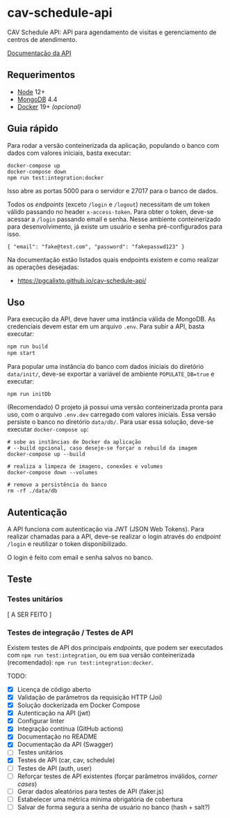 # cav-schedule-api

CAV Schedule API: API para agendamento de visitas e gerenciamento de centros de
atendimento.

[Documentação da API](https://pgcalixto.github.io/cav-schedule-api/)

## Requerimentos

- [Node](https://nodejs.org/) 12+
- [MongoDB](https://www.mongodb.com/) 4.4
- [Docker](https://www.docker.com/) 19+ _(opcional)_

## Guia rápido

Para rodar a versão conteinerizada da aplicação, populando o banco com dados com
valores iniciais, basta executar:

```
docker-compose up
docker-compose down
npm run test:integration:docker
```

Isso abre as portas 5000 para o servidor e 27017 para o banco de dados.

Todos os _endpoints_ (exceto `/login` e `/logout`) necessitam de um token válido
passando no header `x-access-token`. Para obter o token, deve-se acessar a
`/login` passando email e senha. Nesse ambiente conteinerizado para
desenvolvimento, já existe um usuário e senha pré-configurados para isso.

```
{ "email": "fake@test.com", "password": "fakepasswd123" }
```

Na documentação estão listados quais endpoints existem e como realizar as
operações desejadas:

- https://pgcalixto.github.io/cav-schedule-api/

## Uso

Para execução da API, deve haver uma instância válida de MongoDB. As credenciais
devem estar em um arquivo `.env`. Para subir a API, basta executar:

```bash
npm run build
npm start
```

Para popular uma instância do banco com dados iniciais do diretório
`data/init/`, deve-se exportar a variável de ambiente `POPULATE_DB=true` e
executar:

```
npm run initDb
```

(Recomendado) O projeto já possui uma versão conteinerizada pronta para uso, com
o arquivo `.env.dev` carregado com valores iniciais. Essa versão persiste o
banco no diretório `data/db/`. Para usar essa solução, deve-se executar
`docker-compose up`:

```
# sobe as instâncias de Docker da aplicação
# --build opcional, caso deseje-se forçar o rebuild da imagem
docker-compose up --build

# realiza a limpeza de imagens, conexões e volumes
docker-compose down --volumes

# remove a persistência do banco
rm -rf ./data/db
```

## Autenticação

A API funciona com autenticação via JWT (JSON Web Tokens). Para realizar
chamadas para a API, deve-se realizar o login através do _endpoint_ `/login` e
reutilizar o token disponibilizado.

O login é feito com email e senha salvos no banco.

## Teste

### Testes unitários

[ A SER FEITO ]

### Testes de integração / Testes de API

Existem testes de API dos principais _endpoints_, que podem ser executados com
`npm run test:integration`, ou em sua versão conteinerizada (recomendado):
`npm run test:integration:docker`.

TODO:

- [x] Licença de código aberto
- [x] Validação de parâmetros da requisição HTTP (Joi)
- [x] Solução dockerizada em Docker Compose
- [x] Autenticação na API (jwt)
- [x] Configurar linter
- [x] Integração contínua (GitHub actions)
- [x] Documentação no README
- [x] Documentação da API (Swagger)
- [ ] Testes unitários
- [x] Testes de API (car, cav, schedule)
- [ ] Testes de API (auth, user)
- [ ] Reforçar testes de API existentes (forçar parâmetros inválidos, _corner
      cases_)
- [ ] Gerar dados aleatórios para testes de API (faker.js)
- [ ] Estabelecer uma métrica mínima obrigatória de cobertura
- [ ] Salvar de forma segura a senha de usuário no banco (hash + salt?)
